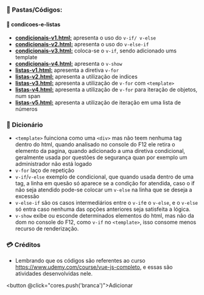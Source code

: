 ### :scroll: Pastas/Códigos:
#### :open_file_folder: condicoes-e-listas
- **[condicionais-v1.html:](https://github.com/TheJessicaBohn/VueJS/blob/master/condicoes-e-listas/condicionais-v1.html)** apresenta o uso do `v-if/ v-else` 
- **[condicionais-v2.html:](https://github.com/TheJessicaBohn/VueJS/blob/master/condicoes-e-listas/condicionais-v2.html)** apresenta o uso do `v-else-if`
- **[condicionais-v3.html:](https://github.com/TheJessicaBohn/VueJS/blob/master/condicoes-e-listas/condicionais-v3.html)** coloca-se o `v-if`, sendo adicionado ums template
- **[condicionais-v4.html:](https://github.com/TheJessicaBohn/VueJS/blob/master/condicoes-e-listas/condicionais-v4.html)** apresenta o `v-show`
- **[listas-v1.html:](https://github.com/TheJessicaBohn/VueJS/blob/master/condicoes-e-listas/listas-v1.html)** apresenta a diretiva `v-for`
- **[listas-v2.html:](https://github.com/TheJessicaBohn/VueJS/blob/master/condicoes-e-listas/listas-v2.html)** apresenta a utilização de indices
- **[listas-v3.html:](https://github.com/TheJessicaBohn/VueJS/blob/master/condicoes-e-listas/listas-v3.html)** apresenta a utilização de `v-for` com `<template>`
- **[listas-v4.html:](https://github.com/TheJessicaBohn/VueJS/blob/master/condicoes-e-listas/listas-v4.html)** apresenta a utilização de `v-for` para iteração de objetos, num span
- **[listas-v5.html:](https://github.com/TheJessicaBohn/VueJS/blob/master/condicoes-e-listas/listas-v5.html)** apresenta a utilização de iteração em uma lista de números
### :book: Dicionário
- `<template>` fuinciona como uma `<div>` mas não teem nenhuma tag dentro do html, quando analisado no console do F12 ele retira o elemento da pagina, quando adicionado a uma diretiva condicional, geralmente usada por questões de segurança quan por exemplo um administrador não está logado
- `v-for` laço de repetição
- `v-if`/`v-else` exemplo de condicional, que quando usada dentro de uma tag, a linha em quesão só aparece se a condição for atendida, caso o if não seja atendido pode-se colocar um `v-else` na linha que se deseja a excessão
- `v-else-if` são os casos intermediários entre o `v-if`e o `v-else`, e o `v-else` só entra caso nenhuma das opções anteriores seja satisfeita a lógica.
- `v-show` exibe ou esconde determinados elementos do html, mas não da dom no console do F12, como `v-if` no `<template>`, isso consome menos recurso de renderização.
### :credit_card: Créditos
- Lembrando que os códigos são referentes ao curso  https://www.udemy.com/course/vue-js-completo, e essas são atividades desenvolvidas nele.

<button @click="cores.push('branca')">Adicionar</button>